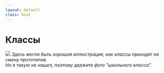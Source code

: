 ```yaml
---
layout: default
class: host
---
```


# Классы

<img src="/images/05-prototypes-classes/school-class.png">

<cite>
    Здесь могла быть хорошая иллюстрация, как классы приходят на смену прототипов.<br />
    Но я такую не нашел, поэтому держите фото "школьного класса".
</cite>


<style>
    .host img {
        max-height: 75%;
        margin: auto;
    }

    .host cite {
        display: block;
        text-align: end;
        font-size: 1rem;
    }
    
    .host {
        padding-bottom: 0;
    }
</style>
